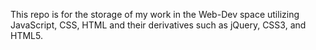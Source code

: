 This repo is for the storage of my work in the Web-Dev space utilizing JavaScript, CSS, HTML and their derivatives
such as jQuery, CSS3, and HTML5.
